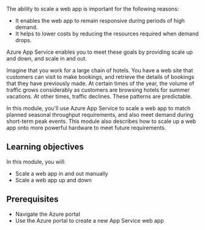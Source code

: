 The ability to scale a web app is important for the following reasons:

- It enables the web app to remain responsive during periods of high demand.
- It helps to lower costs by reducing the resources required when demand drops.

Azure App Service enables you to meet these goals by providing scale up and down, and scale in and out.

Imagine that you work for a large chain of hotels. You have a web site that customers can visit to make bookings, and retrieve the details of bookings that they have previously made. At certain times of the year, the volume of traffic grows considerably as customers are browsing hotels for summer vacations. At other times, traffic declines. These patterns are predictable.

In this module, you'll use Azure App Service to scale a web app to match planned seasonal throughput requirements, and also meet demand during short-term peak events. This module also describes how to scale up a web app onto more powerful hardware to meet future requirements.

## Learning objectives

In this module, you will:

- Scale a web app in and out manually
- Scale a web app up and down

## Prerequisites

- Navigate the Azure portal
- Use the Azure portal to create a new App Service web app